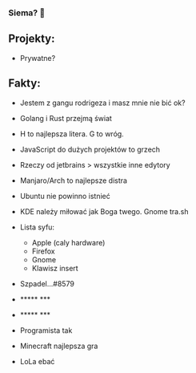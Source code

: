 ### Siema? 👋

## Projekty:

- Prywatne?

## Fakty:
- Jestem z gangu rodrigeza i masz mnie nie bić ok?
- Golang i Rust przejmą świat
- H to najlepsza litera. G to wróg.
- JavaScript do dużych projektów to grzech
- Rzeczy od jetbrains > wszystkie inne edytory
- Manjaro/Arch to najlepsze distra
- Ubuntu nie powinno istnieć
- KDE należy miłować jak Boga twego. Gnome tra.sh
- Lista syfu:
  - Apple (caly hardware)
  - Firefox
  - Gnome
  - Klawisz insert
  
- Szpadel...#8579
- \*\*\*\*\* \*\*\*
- \*\*\*\*\* \*\*\*
- Programista tak
- Minecraft najlepsza gra
- LoLa ebać

